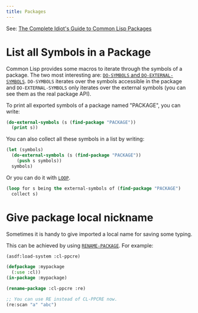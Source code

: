 ```yaml
---
title: Packages
---
```


See: [The Complete Idiot's Guide to Common Lisp Packages][guide]

# List all Symbols in a Package

Common Lisp provides some macros to iterate through the symbols of a
package. The two most interesting are:
[`DO-SYMBOLS` and `DO-EXTERNAL-SYMBOLS`][do-sym]. `DO-SYMBOLS` iterates over the
symbols accessible in the package and `DO-EXTERNAL-SYMBOLS` only iterates over
the external symbols (you can see them as the real package API).

To print all exported symbols of a package named "PACKAGE", you can write:

~~~lisp
(do-external-symbols (s (find-package "PACKAGE"))
  (print s))
~~~

You can also collect all these symbols in a list by writing:

~~~lisp
(let (symbols)
  (do-external-symbols (s (find-package "PACKAGE"))
    (push s symbols))
  symbols)
~~~

Or you can do it with [`LOOP`][loop].

~~~lisp
(loop for s being the external-symbols of (find-package "PACKAGE")
  collect s)
~~~

# Give package local nickname

Sometimes it is handy to give imported a local name for saving some typing. 

This can be achieved by using [`RENAME-PACKAGE`][rename-package]. For example:

~~~lisp
(asdf:load-system :cl-ppcre)

(defpackage :mypackage
  (:use :cl))
(in-package :mypackage)

(rename-package :cl-ppcre :re)

;; You can use RE instead of CL-PPCRE now.
(re:scan "a" "abc")
~~~

[guide]: http://www.flownet.com/gat/packages.pdf
[do-sym]: http://www.lispworks.com/documentation/HyperSpec/Body/m_do_sym.htm
[loop]: http://www.lispworks.com/documentation/HyperSpec/Body/06_a.htm
[rename-package]: http://www.lispworks.com/documentation/HyperSpec/Body/f_rn_pkg.htm
